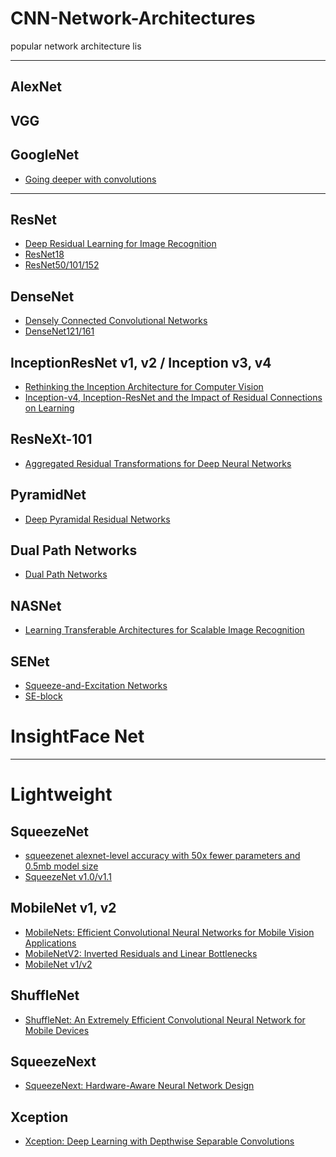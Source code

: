 # CNN-Network-Architectures
popular network architecture lis

---

## AlexNet

## VGG 

## GoogleNet
- [Going deeper with convolutions](https://arxiv.org/pdf/1409.4842.pdf)

---

## ResNet
- [Deep Residual Learning for Image Recognition](https://arxiv.org/pdf/1512.03385.pdf)
- [ResNet18](https://github.com/HolmesShuan/ResNet-18-Caffemodel-on-ImageNet)
- [ResNet50/101/152](https://github.com/KaimingHe/deep-residual-networks)


## DenseNet
- [Densely Connected Convolutional Networks](https://arxiv.org/pdf/1608.06993.pdf)
- [DenseNet121/161](https://github.com/shicai/DenseNet-Caffe)


## InceptionResNet v1, v2 / Inception v3, v4
- [Rethinking the Inception Architecture for Computer Vision](https://arxiv.org/pdf/1512.00567.pdf)
- [Inception-v4, Inception-ResNet and
the Impact of Residual Connections on Learning](https://arxiv.org/pdf/1602.07261.pdf)


## ResNeXt-101
- [Aggregated Residual Transformations for Deep Neural Networks](https://arxiv.org/pdf/1709.01507.pdf)


## PyramidNet
- [Deep Pyramidal Residual Networks](https://arxiv.org/pdf/1610.02915.pdf)


## Dual Path Networks
- [Dual Path Networks](https://arxiv.org/pdf/1707.01629.pdf)


## NASNet
- [Learning Transferable Architectures for Scalable Image Recognition](https://arxiv.org/pdf/1707.07012.pdf)


## SENet
- [Squeeze-and-Excitation Networks](https://arxiv.org/pdf/1709.01507.pdf)
- [SE-block](https://github.com/hujie-frank/SENet)



# InsightFace Net

---

# Lightweight

## SqueezeNet
- [squeezenet alexnet-level accuracy with 50x fewer parameters and 0.5mb model size](https://arxiv.org/pdf/1602.07360.pdf)
- [SqueezeNet v1.0/v1.1](https://github.com/DeepScale/SqueezeNet)


## MobileNet v1, v2
- [MobileNets: Efficient Convolutional Neural Networks for Mobile Vision Applications](https://arxiv.org/pdf/1704.04861.pdf)
- [MobileNetV2: Inverted Residuals and Linear Bottlenecks](https://arxiv.org/pdf/1801.04381.pdf)
- [MobileNet v1/v2](https://github.com/shicai/MobileNet-Caffe)


## ShuffleNet
- [ShuffleNet: An Extremely Efficient Convolutional Neural Network for Mobile Devices](https://arxiv.org/pdf/1707.01083.pdf)


## SqueezeNext
- [SqueezeNext: Hardware-Aware Neural Network Design](https://arxiv.org/pdf/1803.10615.pdf)


## Xception
- [Xception: Deep Learning with Depthwise Separable Convolutions](https://arxiv.org/pdf/1610.02357.pdf)












